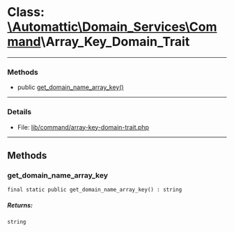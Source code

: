 # Class: [\Automattic](../namespaces/automattic.md)[\Domain_Services](../namespaces/automattic-domain-services.md)[\Command](../namespaces/automattic-domain-services-command.md)\Array_Key_Domain_Trait


---

### Methods

* public [get_domain_name_array_key()](#method_get_domain_name_array_key)

---

### Details

* File: [lib/command/array-key-domain-trait.php](../../lib/command/array-key-domain-trait.php)

---

## Methods

<a id="method_get_domain_name_array_key"></a>
### get_domain_name_array_key

```
final static public get_domain_name_array_key() : string
```

##### Returns:

```
string
```
